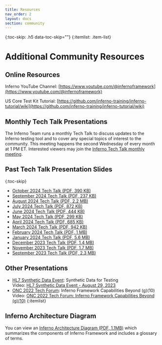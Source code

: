```yaml
---
title: Resources
nav_order: 2 
layout: docs
section: community
---
```

{:toc-skip: .h5 data-toc-skip=""}
{:itemlist: .item-list}
# Additional Community Resources

## Online Resources

Inferno YouTube Channel: [https://www.youtube.com/@infernoframework](https://www.youtube.com/@infernoframework)

US Core Test Kit Tutorial: [https://github.com/inferno-training/inferno-tutorial/wiki](https://github.com/inferno-training/inferno-tutorial/wiki)

## Monthly Tech Talk Presentations

The Inferno Team runs a monthly Tech Talk to discuss updates to the Inferno testing tool and to cover any special topics of interest to the community. This meeting happens the second Wednesday of every month at 1 PM ET. 
Interested viewers may join the [Inferno Tech Talk monthly meeting](https://global.gotomeeting.com/join/774619365).

## Past Tech Talk Presentation Slides
{:toc-skip}

- [October 2024 Tech Talk (PDF, 390 KB)](/download/Inferno_Tech_Talk_Oct_9_2024.pdf)
- [September 2024 Tech Talk (PDF, 237 KB)](/download/Inferno_Tech_Talk_Sep_11_2024.pdf)
- [August 2024 Tech Talk (PDF, 2.2 MB)](/download/Inferno_Tech_Talk_Aug_14_2024.pdf)
- [July 2024 Tech Talk (PDF, 872 KB)](/download/Inferno_Tech_Talk_Jul_10_2024.pdf)
- [June 2024 Tech Talk (PDF, 444 KB)](/download/Inferno_Tech_Talk_Jun_12_2024.pdf)
- [May 2024 Tech Talk (PDF, 299 KB)](/download/Inferno_Tech_Talk_May_8_2024.pdf)
- [April 2024 Tech Talk (PDF, 685 KB)](/download/Inferno_Tech_Talk_Apr_10_2024.pdf)
- [March 2024 Tech Talk (PDF, 942 KB)](/download/Inferno_Tech_Talk_Mar_13_2024.pdf)
- [February 2024 Tech Talk (PDF, 1 MB)](/download/Inferno_Tech_Talk_Feb_14_2024.pdf)
- [January 2024 Tech Talk (PDF, 5.6 MB)](/download/Inferno_Tech_Talk_Jan_10_2024.pdf)
- [December 2023 Tech Talk (PDF, 1.4 MB)](/download/Inferno_Tech_Talk_Dec_13_2023.pdf)
- [November 2023 Tech Talk (PDF, 1.7 MB)](/download/Inferno_Tech_Talk_Nov_8_2023.pdf)
- [September 2023 Tech Talk (PDF, 2.3 MB)](/download/Inferno_Tech_Talk_Sep_13_2023.pdf)

## Other Presentations

- [HL7 Synthetic Data Event](https://confluence.hl7.org/pages/viewpage.action?pageId=184922592): Synthetic Data for Testing<br>Video: [HL7 Synthetic Data Event - August 29, 2023](https://youtu.be/WcMfL4tQEOQ?si=hJWOt13Ouo2JLQW5&t=2723)
- [ONC 2022 Tech Forum](https://www.healthit.gov/news/events/2022-onc-virtual-tech-forum): Inferno Framework Capabilities Beyond (g)(10)<br>Video: [ONC 2022 Tech Forum: Inferno Framework Capabilities Beyond (g)(10)](https://www.youtube.com/watch?v=epf7OHPaeZ0)
{:itemlist}

## Inferno Architecture Diagram

You can view an [Inferno Architecture Diagram (PDF, 1.1MB)](/download/Inferno_Architecture.pdf) which summarizes the components of Inferno Framework and includes a glossary of terms.
